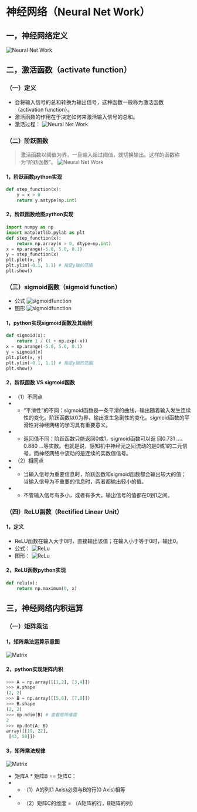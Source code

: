 # 神经网络（Neural Net Work）
## 一，神经网络定义
![Neural Net Work](./imgs/NeuralNetWork1.png)
## 二，激活函数（activate function）
### （一）定义
* 会将输入信号的总和转换为输出信号，这种函数一般称为激活函数（activation function）。
* 激活函数的作用在于决定如何来激活输入信号的总和。
* 激活过程：
![Neural Net Work](./imgs/NeuralNetWork2.png)
### （二）阶跃函数
>激活函数以阈值为界，一旦输入超过阈值，就切换输出。这样的函数称为“阶跃函数”。
![Neural Net Work](./imgs/NeuralNetWork3.png)
#### 1，阶跃函数python实现
~~~py
def step_function(x):
    y = x > 0
    return y.astype(np.int)
~~~
#### 2，阶跃函数绘图python实现
~~~py
import numpy as np
import matplotlib.pylab as plt
def step_function(x):
    return np.array(x > 0, dtype=np.int)
x = np.arange(-5.0, 5.0, 0.1)
y = step_function(x)
plt.plot(x, y)
plt.ylim(-0.1, 1.1) # 指定y轴的范围
plt.show()
~~~

### （三）sigmoid函数（sigmoid function）
* 公式
![sigmoidfunction](./imgs/sigmoidfunction.png)
* 图形
![sigmoidfunction](./imgs/sigmoidfunction1.png)

#### 1，python实现sigmoid函数及其绘制
~~~py
def sigmoid(x):
    return 1 / (1 + np.exp(-x))
x = np.arange(-5.0, 5.0, 0.1)
y = sigmoid(x)
plt.plot(x, y)
plt.ylim(-0.1, 1.1) # 指定y轴的范围
plt.show()
~~~
#### 2，阶跃函数 VS sigmoid函数
* （1）不同点
* * “平滑性”的不同：sigmoid函数是一条平滑的曲线，输出随着输入发生连续性的变化。阶跃函数以0为界，输出发生急剧性的变化。sigmoid函数的平滑性对神经网络的学习具有重要意义。
* * 返回值不同：阶跃函数只能返回0或1，sigmoid函数可以返
回0.731 ...、0.880 ...等实数。也就是说，感知机中神经元之间流动的是0或1的二元信号，而神经网络中流动的是连续的实数值信号。
* （2）相同点
* * 当输入信号为重要信息时，阶跃函数和sigmoid函数都会输出较大的值；当输入信号为不重要的信息时，两者都输出较小的值。
* * 不管输入信号有多小，或者有多大，输出信号的值都在0到1之间。

### （四）ReLU函数（Rectified Linear Unit）
#### 1，定义
* ReLU函数在输入大于0时，直接输出该值；在输入小于等于0时，输出0。
* 公式：
![ReLu](./imgs/ReLu.png)
* 图形：
![ReLu](./imgs/ReLu1.png)
#### 2，ReLU函数python实现
~~~py
def relu(x):
    return np.maximum(0, x)
~~~

## 三，神经网络内积运算
### （一）矩阵乘法
#### 1，矩阵乘法运算示意图
![Matrix](./imgs/matrix1.png)
#### 2，python实现矩阵内积
~~~py
>>> A = np.array([[1,2], [3,4]])
>>> A.shape
(2, 2)
>>> B = np.array([[5,6], [7,8]])
>>> B.shape
(2, 2)
>>> np.ndim(B) # 查看矩阵维度
2
>>> np.dot(A, B)
array([[19, 22],
 [43, 50]])
~~~
#### 3，矩阵乘法规律
![Matrix](./imgs/matrix2.png)
* 矩阵A * 矩阵B == 矩阵C：
* * （1）A的列(1 Axis)必须与B的行(0 Axis)相等
* * （2）矩阵C的维度 = （A矩阵的行，B矩阵的列）
